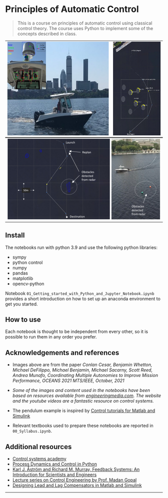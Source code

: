 # Principles of Automatic Control
> This is a course on principles of automatic control using classical control theory. The course uses Python to implement some of the concepts described in class.


<table style='margin: 0 auto' rules=none>
    <tr>
    <td> <img src="img/0.philos-and-sensors.png" alt="0.robot" style="height: 300px;"/> </td>        
    <td> <img src="img/0.iNeptune-pMarineViewer-sim3.png" alt="0.iNeptune-pMarineViewer-sim3" style="height: 300px;"/> </td>    
    </tr>
</table>

<table style='margin: 0 auto' rules=none>
    <tr>    
    <td> <img src="img/0.pathplan_philos_07-21_1312_combined.png" alt="0.pathplan_philos_07-21_1312_combined" style="width: 750px;"/> </td>
    </tr>
</table>

## Install

The notebooks run with python 3.9 and use the following python libraries:
- sympy
- python control
- numpy
- pandas
- matplotlib 
- opencv-python

Notebook `01_Getting_started_with_Python_and_Jupyter_Notebook.ipynb` provides a short introduction on how to set up an anaconda environment to get you started.

## How to use

Each notebook is thought to be independent from every other, so it is possible to run them in any order you prefer.

## Acknowledgements and references
- Images above are from the paper _Conlan Cesar, Benjamin Whetton, Michael DeFilippo, Michael Benjamin, Michael Sacarny, Scott Reed, Andrea Munafo, Coordinating Multiple Autonomies to Improve Mission Performance, OCEANS 2021 MTS/IEEE, October, 2021_

- _Some of the images and content used in the notebooks have been based on resources available from [engineeringmedia.com](https://engineeringmedia.com/map-of-control). The website and the youtube videos are a fantastic resource on control systems._

- The pendulum example is inspired by [Control tutorials for Matlab and Simulink](hhttps://ctms.engin.umich.edu/CTMS/index.php?aux=Activities_Pendulum)

- Relevant textbooks used to prepare these notebooks are reported in `00_Syllabus.ipynb`. 

## Additional resources

- [Control systems academy](http://www.controlsystemsacademy.com/)
- [Process Dynamics and Control in Python](https://apmonitor.com/pdc/index.php)
- [Karl J. Åström and Richard M. Murray, Feedback Systems: An Introduction for Scientists and Engineers](http://www.cds.caltech.edu/~murray/amwiki/index.php/Main_Page)
- [Lecture series on Control Engineering by Prof. Madan Gopal](https://www.youtube.com/playlist?list=PLghJObT_RyfLmKRT86TquJhG6QuiHZ6Pi)
- [Designing Lead and Lag Compensators in Matlab and Simulink](https://ctms.engin.umich.edu/CTMS/index.php?aux=Extras_Leadlag)

--------------------
